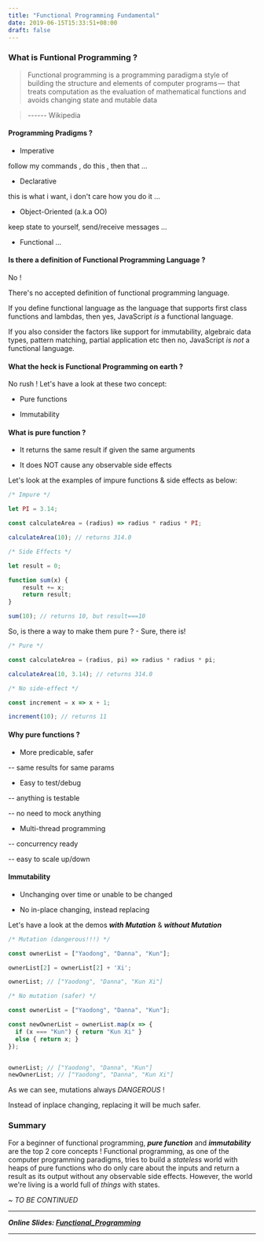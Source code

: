 ```yaml
---
title: "Functional Programming Fundamental"
date: 2019-06-15T15:33:51+08:00
draft: false
---
```


### What is Funtional Programming ?

> Functional programming is a programming paradigm a style of building the structure and elements of computer programs — 
that treats computation as the evaluation of mathematical functions and avoids changing state and mutable data

> ------ Wikipedia

#### Programming Pradigms ?

* Imperative

follow my commands , do this , then that ...

* Declarative

this is what i want, i don't care how you do it ...

* Object-Oriented (a.k.a OO)

keep state to yourself, send/receive messages ...

* Functional
...

#### Is there a definition of Functional Programming Language ?

No !

There's no accepted definition of functional programming language.

If you define functional language as the language that supports first class functions and lambdas, then yes, JavaScript *is* a functional language.

If you also consider the factors like support for immutability, algebraic data types, pattern matching, partial application etc then no, JavaScript *is not* a functional language.

#### What the heck is Functional Programming on earth ?

No rush ! Let's have a look at these two concept:

* Pure functions

* Immutability

#### What is pure function ?

- It returns the same result if given the same arguments

- It does NOT cause any observable side effects

Let's look at the examples of impure functions & side effects as below: 

```javascript
/* Impure */

let PI = 3.14;

const calculateArea = (radius) => radius * radius * PI;

calculateArea(10); // returns 314.0

/* Side Effects */

let result = 0;

function sum(x) {
    result += x;
    return result;
}

sum(10); // returns 10, but result===10

```
So, is there a way to make them pure ?  - Sure, there is!

```javascript
/* Pure */

const calculateArea = (radius, pi) => radius * radius * pi;

calculateArea(10, 3.14); // returns 314.0

/* No side-effect */

const increment = x => x + 1;

increment(10); // returns 11

```

#### Why pure functions ?

* More predicable, safer

-- same results for same params

* Easy to test/debug

-- anything is testable

-- no need to mock anything

* Multi-thread programming

-- concurrency ready

-- easy to scale up/down


#### Immutability

* Unchanging over time or unable to be changed

* No in-place changing, instead replacing

Let's have a look at the demos ***with Mutation*** & ***without Mutation*** 

```javascript
/* Mutation (dangerous!!!) */

const ownerList = ["Yaodong", "Danna", "Kun"];

ownerList[2] = ownerList[2] + 'Xi';

ownerList; // ["Yaodong", "Danna", "Kun Xi"]

```

```javascript
/* No mutation (safer) */

const ownerList = ["Yaodong", "Danna", "Kun"];

const newOwnerList = ownerList.map(x => {
  if (x === "Kun") { return "Kun Xi" }
  else { return x; }
});


ownerList; // ["Yaodong", "Danna", "Kun"]
newOwnerList; // ["Yaodong", "Danna", "Kun Xi"]

```

As we can see, mutations always *DANGEROUS* !

Instead of inplace changing, replacing it will be much safer.


### Summary

For a beginner of functional programming, ***pure function*** and ***immutability*** are the top 2 core  concepts !
Functional programming, as one of the computer programming paradigms, tries to build a *stateless* world with heaps of pure functions who do only care about the inputs and return a result as its output without any observable side effects. However, the world we're living is a world full of *things* with states.



_~ TO BE CONTINUED_

---

***Online Slides: [Functional_Programming](https://abduwaly.github.io/slides/Functional_Programming/#/>)***

---







